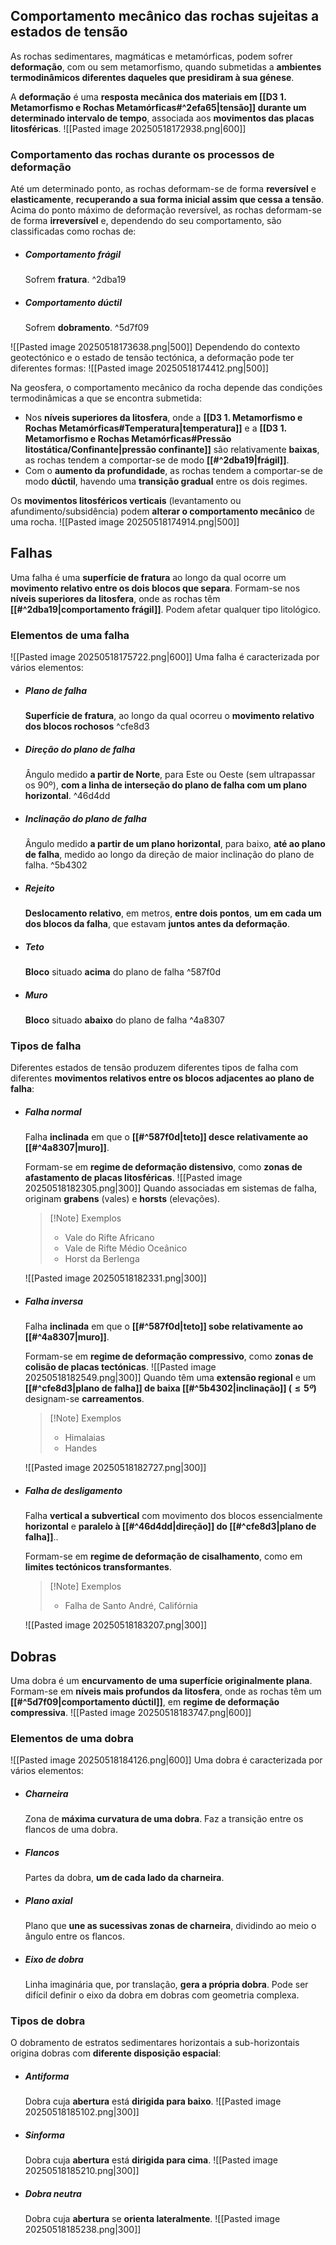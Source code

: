## Comportamento mecânico das rochas sujeitas a estados de tensão
As rochas sedimentares, magmáticas e metamórficas, podem sofrer **deformação**, com ou sem metamorfismo, quando submetidas a **ambientes termodinâmicos diferentes daqueles que presidiram à sua génese**.

A **deformação** é uma **resposta mecânica dos materiais em [[D3 1. Metamorfismo e Rochas Metamórficas#^2efa65|tensão]] durante um determinado intervalo de tempo**, associada aos **movimentos das placas litosféricas**.
![[Pasted image 20250518172938.png|600]]
### Comportamento das rochas durante os processos de deformação
Até um determinado ponto, as rochas deformam-se de forma **reversível** e **elasticamente**, **recuperando a sua forma inicial assim que cessa a tensão**.
Acima do ponto máximo de deformação reversível, as rochas deformam-se de forma **irreversível** e, dependendo do seu comportamento, são classificadas como rochas de:
- ##### Comportamento frágil
	Sofrem **fratura**. ^2dba19
- ##### Comportamento dúctil
	Sofrem **dobramento**. ^5d7f09

![[Pasted image 20250518173638.png|500]]
Dependendo do contexto geotectónico e o estado de tensão tectónica, a deformação pode ter diferentes formas:
![[Pasted image 20250518174412.png|500]]

Na geosfera, o comportamento mecânico da rocha depende das condições termodinâmicas a que se encontra submetida:
- Nos **níveis superiores da litosfera**, onde a **[[D3 1. Metamorfismo e Rochas Metamórficas#Temperatura|temperatura]]** e a **[[D3 1. Metamorfismo e Rochas Metamórficas#Pressão litostática/Confinante|pressão confinante]]** são relativamente **baixas**, as rochas tendem a comportar-se de modo **[[#^2dba19|frágil]]**.
- Com o **aumento da profundidade**, as rochas tendem a comportar-se de modo **dúctil**, havendo uma **transição gradual** entre os dois regimes.

Os **movimentos litosféricos verticais** (levantamento ou afundimento/subsidência) podem **alterar o comportamento mecânico** de uma rocha.
![[Pasted image 20250518174914.png|500]]
## Falhas
Uma falha é uma **superfície de fratura** ao longo da qual ocorre um **movimento relativo entre os dois blocos que separa**. Formam-se nos **níveis superiores da litosfera**, onde as rochas têm **[[#^2dba19|comportamento frágil]]**. Podem afetar qualquer tipo litológico.
### Elementos de uma falha
![[Pasted image 20250518175722.png|600]]
Uma falha é caracterizada por vários elementos:
- ##### Plano de falha
	**Superfície de fratura**, ao longo da qual ocorreu o **movimento relativo dos blocos rochosos** ^cfe8d3
- ##### Direção do plano de falha
	Ângulo medido **a partir de Norte**, para Este ou Oeste (sem ultrapassar os 90º), **com a linha de interseção do plano de falha com um plano horizontal**. ^46d4dd
- ##### Inclinação do plano de falha
	Ângulo medido **a partir de um plano horizontal**, para baixo, **até ao plano de falha**, medido ao longo da direção de maior inclinação do plano de falha.  ^5b4302
- ##### Rejeito
	**Deslocamento relativo**, em metros, **entre dois pontos**, **um em cada um dos blocos da falha**, que estavam **juntos antes da deformação**.
- ##### Teto
	**Bloco** situado **acima** do plano de falha ^587f0d
- ##### Muro
	**Bloco** situado **abaixo** do plano de falha ^4a8307
### Tipos de falha
Diferentes estados de tensão produzem diferentes tipos de falha com diferentes **movimentos relativos entre os blocos adjacentes ao plano de falha**:
- ##### Falha normal
	Falha **inclinada** em que o **[[#^587f0d|teto]] desce relativamente ao [[#^4a8307|muro]]**.
	
	Formam-se em **regime de deformação distensivo**, como **zonas de afastamento de placas litosféricas**.
	![[Pasted image 20250518182305.png|300]]
	Quando associadas em sistemas de falha, originam **grabens** (vales) e **horsts** (elevações).
	>[!Note] Exemplos
	>- Vale do Rifte Africano
	>- Vale de Rifte Médio Oceânico
	>- Horst da Berlenga
	
	![[Pasted image 20250518182331.png|300]]
- ##### Falha inversa
	Falha **inclinada** em que o **[[#^587f0d|teto]] sobe relativamente ao [[#^4a8307|muro]]**.
	
	Formam-se em **regime de deformação compressivo**, como **zonas de colisão de placas tectónicas**.
	![[Pasted image 20250518182549.png|300]]
	Quando têm uma **extensão regional** e um **[[#^cfe8d3|plano de falha]] de baixa [[#^5b4302|inclinação]] ($\leq5º$)** designam-se **carreamentos**.
	>[!Note] Exemplos
	>- Himalaias
	>- Handes
	
	![[Pasted image 20250518182727.png|300]]
- ##### Falha de desligamento
	Falha **vertical a subvertical** com movimento dos blocos essencialmente **horizontal** e **paralelo à [[#^46d4dd|direção]] do [[#^cfe8d3|plano de falha]]**..
	
	Formam-se em **regime de deformação de cisalhamento**, como em **limites tectónicos transformantes**.
	>[!Note] Exemplos
	>- Falha de Santo André, Califórnia
	
	![[Pasted image 20250518183207.png|300]]
## Dobras
Uma dobra é um **encurvamento de uma superfície originalmente plana**. Formam-se em **níveis mais profundos da litosfera**, onde as rochas têm um **[[#^5d7f09|comportamento dúctil]]**, em **regime de deformação compressiva**.
![[Pasted image 20250518183747.png|600]]
### Elementos de uma dobra
![[Pasted image 20250518184126.png|600]]
Uma dobra é caracterizada por vários elementos:
- ##### Charneira
	Zona de **máxima curvatura de uma dobra**. Faz a transição entre os flancos de uma dobra.
- ##### Flancos
	Partes da dobra, **um de cada lado da charneira**.
- ##### Plano axial
	Plano que **une as sucessivas zonas de charneira**, dividindo ao meio o ângulo entre os flancos.
- ##### Eixo de dobra
	Linha imaginária que, por translação, **gera a própria dobra**.
	Pode ser difícil definir o eixo da dobra em dobras com geometria complexa.

### Tipos de dobra
O dobramento de estratos sedimentares horizontais a sub-horizontais origina dobras com **diferente disposição espacial**:
- ##### Antiforma
	Dobra cuja **abertura** está **dirigida para baixo**.
	![[Pasted image 20250518185102.png|300]]
- ##### Sinforma
	Dobra cuja **abertura** está **dirigida para cima**.
	![[Pasted image 20250518185210.png|300]]
- ##### Dobra neutra
	Dobra cuja **abertura** se **orienta lateralmente**.
	![[Pasted image 20250518185238.png|300]]

